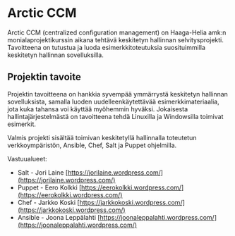 # Arctic CCM
Arctic CCM (centralized configuration management) on Haaga-Helia amk:n monialaprojektikurssin aikana tehtävä keskitetyn hallinnan selvitysprojekti. Tavoitteena on tutustua ja luoda esimerkkitoteutuksia suosituimmilla keskitetyn hallinnan sovelluksilla.

## Projektin tavoite
Projektin tavoitteena on hankkia syvempää ymmärrystä keskitetyn hallinnan sovelluksista, samalla luoden uudelleenkäytettävää esimerkkimateriaalia, jota kuka tahansa voi käyttää myöhemmin hyväksi. Jokaisesta hallintajärjestelmästä on tavoitteena tehdä Linuxilla ja Windowsilla toimivat
esimerkit.

Valmis projekti sisältää toimivan keskitetyllä hallinnalla toteutetun  verkkoympäristön, Ansible, Chef, Salt ja Puppet ohjelmilla.

Vastuualueet:
* Salt - Jori Laine [https://jorilaine.wordpress.com/](https://jorilaine.wordpress.com/)
* Puppet - Eero Kolkki [https://eerokolkki.wordpress.com/](https://eerokolkki.wordpress.com/)
* Chef - Jarkko Koski [https://jarkkokoski.wordpress.com/](https://jarkkokoski.wordpress.com/)
* Ansible - Joona Leppälahti [https://joonaleppalahti.wordpress.com/](https://joonaleppalahti.wordpress.com/)
